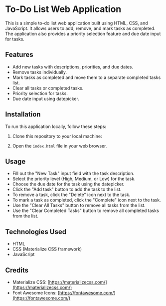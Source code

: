 # To-Do List Web Application

This is a simple to-do list web application built using HTML, CSS, and JavaScript. It allows users to add, remove, and mark tasks as completed. The application also provides a priority selection feature and due date input for tasks.

## Features

- Add new tasks with descriptions, priorities, and due dates.
- Remove tasks individually.
- Mark tasks as completed and move them to a separate completed tasks list.
- Clear all tasks or completed tasks.
- Priority selection for tasks.
- Due date input using datepicker.

## Installation

To run this application locally, follow these steps:

1. Clone this repository to your local machine:


2. Open the `index.html` file in your web browser.

## Usage

- Fill out the "New Task" input field with the task description.
- Select the priority level (High, Medium, or Low) for the task.
- Choose the due date for the task using the datepicker.
- Click the "Add task" button to add the task to the list.
- To remove a task, click the "Delete" icon next to the task.
- To mark a task as completed, click the "Complete" icon next to the task.
- Use the "Clear All Tasks" button to remove all tasks from the list.
- Use the "Clear Completed Tasks" button to remove all completed tasks from the list.

## Technologies Used

- HTML
- CSS (Materialize CSS framework)
- JavaScript

## Credits

- Materialize CSS: [https://materializecss.com/](https://materializecss.com/)
- Font Awesome Icons: [https://fontawesome.com/](https://fontawesome.com/)


